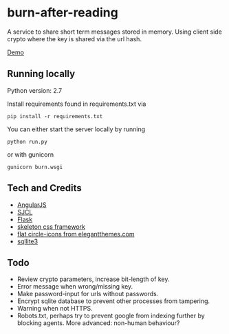 # burn-after-reading
A service to share short term messages stored in memory. Using client side
crypto where the key is shared via the url hash.

[Demo](https://burn-after-reading.herokuapp.com/)

## Running locally
Python version: 2.7

Install requirements found in requirements.txt via
```
pip install -r requirements.txt
```

You can either start the server locally by running
```
python run.py
```
or with gunicorn
```
gunicorn burn.wsgi
```


## Tech and Credits
* [AngularJS](https://angularjs.org/)
* [SJCL](https://bitwiseshiftleft.github.io/sjcl/)
* [Flask](http://flask.pocoo.org/)
* [skeleton css framework](http://getskeleton.com)
* [flat circle-icons from elegantthemes.com](http://www.elegantthemes.com/blog/freebie-of-the-week/beautiful-flat-icon)
* [sqllite3](https://www.sqlite.org/)

## Todo
* Review crypto parameters, increase bit-length of key.
* Error message when wrong/missing key.
* Make password-input for urls without passwords. 
* Encrypt sqlite database to prevent other processes from tampering.
* Warning when not HTTPS.
* Robots.txt, perhaps try to prevent google from indexing further by blocking agents. More advanced: non-human behaviour?
